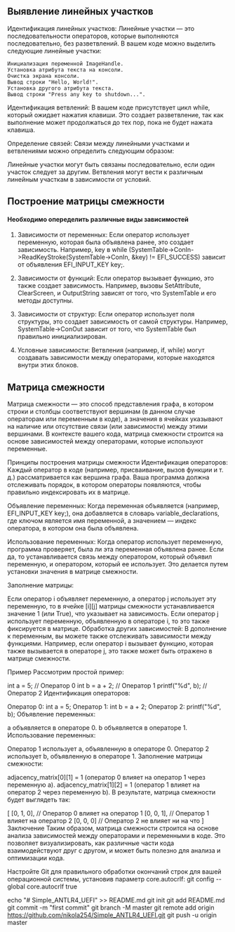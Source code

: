 ## Выявление линейных участков

Идентификация линейных участков: Линейные участки — это последовательности операторов, которые выполняются последовательно, без разветвлений. В вашем коде можно выделить следующие линейные участки:

    Инициализация переменной ImageHandle.
    Установка атрибута текста на консоли.
    Очистка экрана консоли.
    Вывод строки "Hello, World!".
    Установка другого атрибута текста.
    Вывод строки "Press any key to shutdown...".
Идентификация ветвлений: В вашем коде присутствует цикл while, который ожидает нажатия клавиши. Это создает разветвление, так как выполнение может продолжаться до тех пор, пока не будет нажата клавиша.

Определение связей: Связи между линейными участками и ветвлениями можно определить следующим образом:

Линейные участки могут быть связаны последовательно, если один участок следует за другим.
Ветвления могут вести к различным линейным участкам в зависимости от условий.


## Построение матрицы смежности 

#### Необходимо опеределить различные виды зависимостей

 1. Зависимости от переменных: Если оператор использует переменную, которая была объявлена ранее, это создает зависимость. Например, key в while (SystemTable->ConIn->ReadKeyStroke(SystemTable->ConIn, &key) != EFI_SUCCESS) зависит от объявления EFI_INPUT_KEY key;.

 2. Зависимости от функций: Если оператор вызывает функцию, это также создает зависимость. Например, вызовы SetAttribute, ClearScreen, и OutputString зависят от того, что SystemTable и его методы доступны.

 3. Зависимости от структур: Если оператор использует поля структуры, это создает зависимость от самой структуры. Например, SystemTable->ConOut зависит от того, что SystemTable был правильно инициализирован.

 4. Условные зависимости: Ветвления (например, if, while) могут создавать зависимости между операторами, которые находятся внутри этих блоков.

## Матрица смежности 
Матрица смежности — это способ представления графа, в котором строки и столбцы соответствуют вершинам (в данном случае операторам или переменным в коде), а значения в ячейках указывают на наличие или отсутствие связи (или зависимости) между этими вершинами. В контексте вашего кода, матрица смежности строится на основе зависимостей между операторами, которые используют переменные.

Принципы построения матрицы смежности
Идентификация операторов: Каждый оператор в коде (например, присваивание, вызов функции и т. д.) рассматривается как вершина графа. Ваша программа должна отслеживать порядок, в котором операторы появляются, чтобы правильно индексировать их в матрице.

Объявление переменных: Когда переменная объявляется (например, EFI_INPUT_KEY key;), она добавляется в словарь variable_declarations, где ключом является имя переменной, а значением — индекс оператора, в котором она была объявлена.

Использование переменных: Когда оператор использует переменную, программа проверяет, была ли эта переменная объявлена ранее. Если да, то устанавливается связь между оператором, который объявил переменную, и оператором, который ее использует. Это делается путем установки значения в матрице смежности.

Заполнение матрицы:

Если оператор i объявляет переменную, а оператор j использует эту переменную, то в ячейке [i][j] матрицы смежности устанавливается значение 1 (или True), что указывает на зависимость.
Если оператор j использует переменную, объявленную в операторе i, то это также фиксируется в матрице.
Обработка других зависимостей: В дополнение к переменным, вы можете также отслеживать зависимости между функциями. Например, если оператор i вызывает функцию, которая также вызывается в операторе j, это также может быть отражено в матрице смежности.

Пример
Рассмотрим простой пример:

int a = 5;          // Оператор 0
int b = a + 2;     // Оператор 1
printf("%d", b);   // Оператор 2
Идентификация операторов:

Оператор 0: int a = 5;
Оператор 1: int b = a + 2;
Оператор 2: printf("%d", b);
Объявление переменных:

a объявляется в операторе 0.
b объявляется в операторе 1.
Использование переменных:

Оператор 1 использует a, объявленную в операторе 0.
Оператор 2 использует b, объявленную в операторе 1.
Заполнение матрицы смежности:

adjacency_matrix[0][1] = 1 (оператор 0 влияет на оператор 1 через переменную a).
adjacency_matrix[1][2] = 1 (оператор 1 влияет на оператор 2 через переменную b).
В результате, матрица смежности будет выглядеть так:

[
  [0, 1, 0],  // Оператор 0 влияет на оператор 1
  [0, 0, 1],  // Оператор 1 влияет на оператор 2
  [0, 0, 0]   // Оператор 2 не влияет ни на что
]
Заключение
Таким образом, матрица смежности строится на основе анализа зависимостей между операторами и переменными в коде. Это позволяет визуализировать, как различные части кода взаимодействуют друг с другом, и может быть полезно для анализа и оптимизации кода.



Настройте Git для правильного обработки окончаний строк для вашей операционной системы, установив параметр core.autocrlf:
git config --global core.autocrlf true


echo "# Simple_ANTLR4_UEFI" >> README.md
git init
git add README.md
git commit -m "first commit"
git branch -M master
git remote add origin https://github.com/nikola254/Simple_ANTLR4_UEFI.git
git push -u origin master
